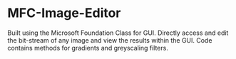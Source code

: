 # MFC-Image-Editor
Built using the Microsoft Foundation Class for GUI.
Directly access and edit the bit-stream of any image and view the results within the GUI.
Code contains methods for gradients and greyscaling filters.
